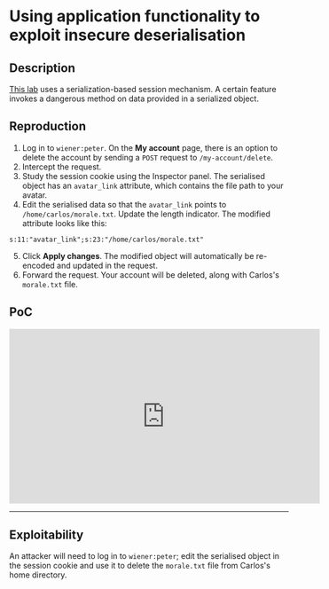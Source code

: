 # Using application functionality to exploit insecure deserialisation

## Description

[This lab](https://portswigger.net/web-security/deserialization/exploiting/lab-deserialization-using-application-functionality-to-exploit-insecure-deserialization) uses a serialization-based session mechanism. A certain feature invokes a dangerous method on data provided in a serialized object.

## Reproduction

1. Log in to `wiener:peter`. On the **My account** page, there is an option to delete the account by sending a `POST` request to `/my-account/delete`.
2. Intercept the request. 
3. Study the session cookie using the Inspector panel. The serialised object has an `avatar_link` attribute, which contains the file path to your avatar.
4. Edit the serialised data so that the `avatar_link` points to `/home/carlos/morale.txt`. Update the length indicator. The modified attribute looks like this:

```text
s:11:"avatar_link";s:23:"/home/carlos/morale.txt"
```
    
5. Click **Apply changes**. The modified object will automatically be re-encoded and updated in the request.
6. Forward the request. Your account will be deleted, along with Carlos's `morale.txt` file.

## PoC

<iframe title="Using application functionality to exploit insecure deserialisation" src="https://tube.spdns.org/videos/embed/a3842d8e-6a6a-47e0-9be8-fbf97ade4bcb" allowfullscreen="" sandbox="allow-same-origin allow-scripts allow-popups" width="560" height="315" frameborder="0"></iframe>

----

## Exploitability

An attacker will need to log in to `wiener:peter`; edit the serialised object in the session cookie and use it to delete the `morale.txt` file from Carlos's home directory. 
